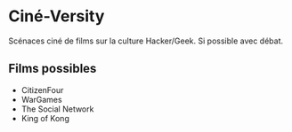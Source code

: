 # Ciné-Versity

Scénaces ciné de films sur la culture Hacker/Geek. Si possible avec débat.

## Films possibles
- CitizenFour
- WarGames
- The Social Network
- King of Kong
